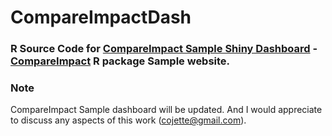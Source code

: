 # CompareImpactDash 
### R Source Code for [CompareImpact Sample Shiny Dashboard](https://cojette.shinyapps.io/CompareImpactDash) - [CompareImpact](https://github.com/cojette/CompareImpact) R package Sample website.

### Note
CompareImpact Sample dashboard will be updated. And I would appreciate to discuss any aspects of this work (cojette@gmail.com).

